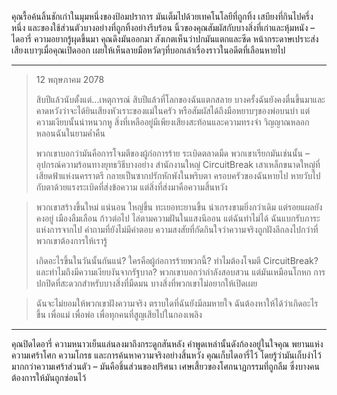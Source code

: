 คุณรื้อค้นลิ้นชักเก่าในมุมหนึ่งของป้อมปราการ มันเต็มไปด้วยเทคโนโลยีที่ถูกทิ้ง เสบียงที่กินไปครึ่งหนึ่ง และของใช้ส่วนตัวบางอย่างที่ถูกทิ้งอย่างรีบร้อน นิ้วของคุณสัมผัสกับบางสิ่งที่เก่าและหุ้มหนัง – ไดอารี่ ความอยากรู้ผุดขึ้นมา คุณดึงมันออกมา สังเกตเห็นว่าปกมันแตกและซีด หน้ากระดาษเปราะส่งเสียงเบาๆเมื่อคุณเปิดออก เผยให้เห็นลายมือหวัดๆที่บอกเล่าเรื่องราวในอดีตที่เลือนหายไป

---

> 12 พฤษภาคม 2078
>
> สิบปีแล้วนับตั้งแต่...เหตุการณ์ สิบปีแล้วที่โลกของฉันแตกสลาย บางครั้งฉันยังคงตื่นขึ้นมาและคาดหวังว่าจะได้ยินเสียงหัวเราะของแม่ในครัว หรือสัมผัสได้ถึงมือหยาบๆของพ่อบนบ่า แต่ความเงียบนั้นน่าหนวกหู สิ่งที่เหลืออยู่มีเพียงเสียงสะท้อนและความทรงจำ วิญญาณหลอกหลอนฉันในยามค่ำคืน
>
> พวกเขาบอกว่ามันคือการโจมตีของผู้ก่อการร้าย ระเบิดตลาดมืด พวกเขาเรียกมันเช่นนั้น – อุปกรณ์ความร้อนทางยุทธวิธีบางอย่าง สำนักงานใหญ่ CircuitBreak เสาเหล็กขนาดใหญ่ที่เสียดฟ้าแห่งนครราตรี กลายเป็นซากปรักหักพังในพริบตา ครอบครัวของฉันหายไป หายวับไปกับตาด้วยแรงระเบิดที่ส่งข้อความ แต่สิ่งที่ส่งมาคือความสิ้นหวัง

> พวกเขาสร้างขึ้นใหม่ แน่นอน ใหญ่ขึ้น ทะเยอทะยานขึ้น น่าเกรงขามยิ่งกว่าเดิม แต่รอยแผลยังคงอยู่ เมืองลืมเลือน ก้าวต่อไป ไล่ตามความฝันในแสงนีออน แต่ฉันทำไม่ได้ ฉันแบกรับภาระแห่งการจากไป คำถามที่ยังไม่มีคำตอบ ความสงสัยที่กัดกินใจว่าความจริงถูกฝังลึกลงไปกว่าที่พวกเขาต้องการให้เรารู้
>
> เกิดอะไรขึ้นในวันนั้นกันแน่? ใครคือผู้ก่อการร้ายพวกนี้? ทำไมต้องโจมตี CircuitBreak? และทำไมถึงมีความเงียบงันจากรัฐบาล? พวกเขาบอกว่ากำลังสอบสวน แต่มันเหมือนโกหก การปกปิดที่สะดวกสำหรับบางสิ่งที่มืดมน บางสิ่งที่พวกเขาไม่อยากให้เปิดเผย

> ฉันจะไม่ยอมให้พวกเขาฝังความจริง ตราบใดที่ฉันยังมีลมหายใจ ฉันต้องหาให้ได้ว่าเกิดอะไรขึ้น เพื่อแม่ เพื่อพ่อ เพื่อทุกคนที่สูญเสียไปในกองเพลิง

---

คุณปิดไดอารี่ ความหนาวเย็นแล่นลงมาถึงกระดูกสันหลัง คำพูดเหล่านั้นดังก้องอยู่ในใจคุณ พยานแห่งความเศร้าโศก ความโกรธ และการค้นหาความจริงอย่างสิ้นหวัง คุณเก็บไดอารี่ไว้ โดยรู้ว่ามันเก็บงำไว้มากกว่าความเศร้าส่วนตัว – มันคือชิ้นส่วนของปริศนา เศษเสี้ยวของโศกนาฏกรรมที่ถูกลืม ซึ่งบางคนต้องการให้มันถูกซ่อนไว้
